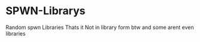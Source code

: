 # SPWN-Librarys
Random spwn Libraries
Thats it
Not in library form btw
and some arent even libraries
